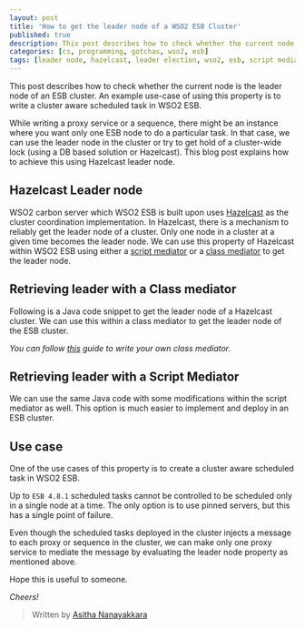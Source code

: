 ```yaml
---
layout: post
title: 'How to get the leader node of a WSO2 ESB Cluster'
published: true
description: This post describes how to check whether the current node is the leader node of the ESB cluster. And a example use case of using this property to write a cluster aware scheduled task in WSO2 ESB.
categories: [cs, programming, gotchas, wso2, esb]
tags: [leader node, hazelcast, leader election, wso2, esb, script mediator, class mediator, cluster aware, scheduled task]
---
```



This post describes how to check whether the current node is the leader node of an ESB cluster. An example use-case of using this property is to write a cluster aware scheduled task in WSO2 ESB.

While writing a proxy service or a sequence, there might be an instance where you want only one ESB node to do a particular task. In that case, we can use the leader node in the cluster or try to get hold of a cluster-wide lock (using a DB based solution or Hazelcast). This blog post explains how to achieve this using Hazelcast leader node.

## Hazelcast Leader node

WSO2 carbon server which WSO2 ESB is built upon uses [Hazelcast](https://hazelcast.org/) as the cluster coordination implementation. In Hazelcast, there is a mechanism to reliably get the leader node of a cluster. Only one node in a cluster at a given time becomes the leader node. We can use this property of Hazelcast within WSO2
ESB using either a [script mediator](https://docs.wso2.com/display/ESB481/Script+Mediator) or a [class mediator](https://docs.wso2.com/display/ESB481/Class+Mediator)
to get the leader node.

## Retrieving leader with a Class mediator

Following is a Java code snippet to get the leader node of a Hazelcast cluster.
We can use this within a class mediator to get the leader node of the ESB cluster.

<script src="https://gist.github.com/Asitha/a079a0b450e76292fafc.js"></script>

*You can follow [this](https://docs.wso2.com/display/ESB481/Writing+a+WSO2+ESB+Mediator) guide to write your own class mediator.*

## Retrieving leader with a Script Mediator

We can use the same Java code with some modifications within the script mediator
as well. This option is much easier to implement and deploy in an ESB cluster.

<script src="https://gist.github.com/Asitha/27a1b80c825e95507a3c.js"></script>

## Use case

One of the use cases of this property is to create a cluster aware scheduled task in WSO2 ESB.

Up to `ESB 4.8.1` scheduled tasks cannot be controlled to be scheduled only in a single node at a time. The only option is to use pinned servers, but this has a single point of failure.

Even though the scheduled tasks deployed in the cluster injects a
message to each proxy or sequence in the cluster, we can make only one proxy service to mediate the message by evaluating the leader node property as mentioned above.

Hope this is useful to someone.

*Cheers!*

> Written by [Asitha Nanayakkara](http://asitha.github.io/about)
